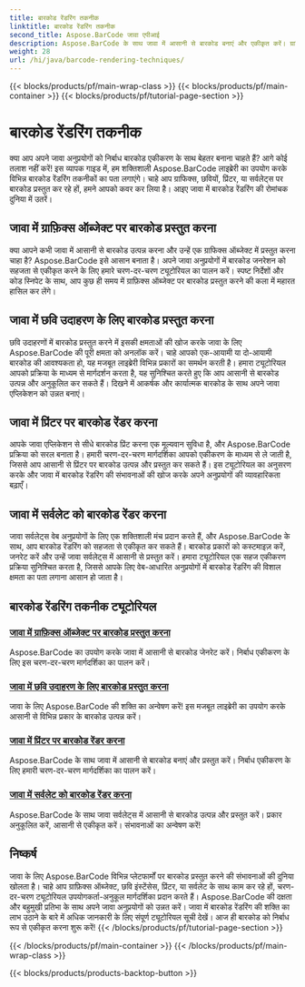 ```yaml
---
title: बारकोड रेंडरिंग तकनीक
linktitle: बारकोड रेंडरिंग तकनीक
second_title: Aspose.BarCode जावा एपीआई
description: Aspose.BarCode के साथ जावा में आसानी से बारकोड बनाएं और एकीकृत करें। ग्राफिक्स, छवियों, प्रिंटर और सर्वलेट्स पर बारकोड प्रस्तुत करने के लिए चरण-दर-चरण ट्यूटोरियल देखें।
weight: 28
url: /hi/java/barcode-rendering-techniques/
---
```


{{< blocks/products/pf/main-wrap-class >}}
{{< blocks/products/pf/main-container >}}
{{< blocks/products/pf/tutorial-page-section >}}

# बारकोड रेंडरिंग तकनीक


क्या आप अपने जावा अनुप्रयोगों को निर्बाध बारकोड एकीकरण के साथ बेहतर बनाना चाहते हैं? आगे कोई तलाश नहीं करें! इस व्यापक गाइड में, हम शक्तिशाली Aspose.BarCode लाइब्रेरी का उपयोग करके विभिन्न बारकोड रेंडरिंग तकनीकों का पता लगाएंगे। चाहे आप ग्राफिक्स, छवियों, प्रिंटर, या सर्वलेट्स पर बारकोड प्रस्तुत कर रहे हों, हमने आपको कवर कर लिया है। आइए जावा में बारकोड रेंडरिंग की रोमांचक दुनिया में उतरें।

## जावा में ग्राफ़िक्स ऑब्जेक्ट पर बारकोड प्रस्तुत करना

क्या आपने कभी जावा में आसानी से बारकोड उत्पन्न करना और उन्हें एक ग्राफिक्स ऑब्जेक्ट में प्रस्तुत करना चाहा है? Aspose.BarCode इसे आसान बनाता है। अपने जावा अनुप्रयोगों में बारकोड जनरेशन को सहजता से एकीकृत करने के लिए हमारे चरण-दर-चरण ट्यूटोरियल का पालन करें। स्पष्ट निर्देशों और कोड स्निपेट के साथ, आप कुछ ही समय में ग्राफ़िक्स ऑब्जेक्ट पर बारकोड प्रस्तुत करने की कला में महारत हासिल कर लेंगे।

## जावा में छवि उदाहरण के लिए बारकोड प्रस्तुत करना

छवि उदाहरणों में बारकोड प्रस्तुत करने में इसकी क्षमताओं की खोज करके जावा के लिए Aspose.BarCode की पूरी क्षमता को अनलॉक करें। चाहे आपको एक-आयामी या दो-आयामी बारकोड की आवश्यकता हो, यह मजबूत लाइब्रेरी विभिन्न प्रकारों का समर्थन करती है। हमारा ट्यूटोरियल आपको प्रक्रिया के माध्यम से मार्गदर्शन करता है, यह सुनिश्चित करते हुए कि आप आसानी से बारकोड उत्पन्न और अनुकूलित कर सकते हैं। दिखने में आकर्षक और कार्यात्मक बारकोड के साथ अपने जावा एप्लिकेशन को उन्नत बनाएं।

## जावा में प्रिंटर पर बारकोड रेंडर करना

आपके जावा एप्लिकेशन से सीधे बारकोड प्रिंट करना एक मूल्यवान सुविधा है, और Aspose.BarCode प्रक्रिया को सरल बनाता है। हमारी चरण-दर-चरण मार्गदर्शिका आपको एकीकरण के माध्यम से ले जाती है, जिससे आप आसानी से प्रिंटर पर बारकोड उत्पन्न और प्रस्तुत कर सकते हैं। इस ट्यूटोरियल का अनुसरण करके और जावा में बारकोड रेंडरिंग की संभावनाओं की खोज करके अपने अनुप्रयोगों की व्यावहारिकता बढ़ाएँ।

## जावा में सर्वलेट को बारकोड रेंडर करना

जावा सर्वलेट्स वेब अनुप्रयोगों के लिए एक शक्तिशाली मंच प्रदान करते हैं, और Aspose.BarCode के साथ, आप बारकोड रेंडरिंग को सहजता से एकीकृत कर सकते हैं। बारकोड प्रकारों को कस्टमाइज़ करें, जनरेट करें और उन्हें जावा सर्वलेट्स में आसानी से प्रस्तुत करें। हमारा ट्यूटोरियल एक सहज एकीकरण प्रक्रिया सुनिश्चित करता है, जिससे आपके लिए वेब-आधारित अनुप्रयोगों में बारकोड रेंडरिंग की विशाल क्षमता का पता लगाना आसान हो जाता है।

## बारकोड रेंडरिंग तकनीक ट्यूटोरियल
### [जावा में ग्राफ़िक्स ऑब्जेक्ट पर बारकोड प्रस्तुत करना](./rendering-barcode-graphics-object/)
Aspose.BarCode का उपयोग करके जावा में आसानी से बारकोड जेनरेट करें। निर्बाध एकीकरण के लिए इस चरण-दर-चरण मार्गदर्शिका का पालन करें।
### [जावा में छवि उदाहरण के लिए बारकोड प्रस्तुत करना](./rendering-barcode-image-instance/)
जावा के लिए Aspose.BarCode की शक्ति का अन्वेषण करें! इस मजबूत लाइब्रेरी का उपयोग करके आसानी से विभिन्न प्रकार के बारकोड उत्पन्न करें।
### [जावा में प्रिंटर पर बारकोड रेंडर करना](./rendering-barcode-printer/)
Aspose.BarCode के साथ जावा में आसानी से बारकोड बनाएं और प्रस्तुत करें। निर्बाध एकीकरण के लिए हमारी चरण-दर-चरण मार्गदर्शिका का पालन करें।
### [जावा में सर्वलेट को बारकोड रेंडर करना](./rendering-barcode-servlet/)
Aspose.BarCode के साथ जावा सर्वलेट्स में आसानी से बारकोड उत्पन्न और प्रस्तुत करें। प्रकार अनुकूलित करें, आसानी से एकीकृत करें। संभावनाओं का अन्वेषण करें!

## निष्कर्ष
जावा के लिए Aspose.BarCode विभिन्न प्लेटफार्मों पर बारकोड प्रस्तुत करने की संभावनाओं की दुनिया खोलता है। चाहे आप ग्राफ़िक्स ऑब्जेक्ट, छवि इंस्टेंसेस, प्रिंटर, या सर्वलेट के साथ काम कर रहे हों, चरण-दर-चरण ट्यूटोरियल उपयोगकर्ता-अनुकूल मार्गदर्शिका प्रदान करते हैं। Aspose.BarCode की दक्षता और बहुमुखी प्रतिभा के साथ अपने जावा अनुप्रयोगों को उन्नत करें। जावा में बारकोड रेंडरिंग की शक्ति का लाभ उठाने के बारे में अधिक जानकारी के लिए संपूर्ण ट्यूटोरियल सूची देखें। आज ही बारकोड को निर्बाध रूप से एकीकृत करना शुरू करें!
{{< /blocks/products/pf/tutorial-page-section >}}

{{< /blocks/products/pf/main-container >}}
{{< /blocks/products/pf/main-wrap-class >}}

{{< blocks/products/products-backtop-button >}}
